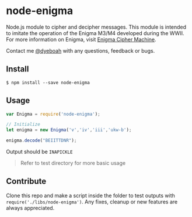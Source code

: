node-enigma
===========

Node.js module to cipher and decipher messages. 
This module is intended to imitate the operation of the Enigma M3/M4 developed during the WWII.
For more information on Enigma, visit [Enigma Cipher Machine](http://www.cryptomuseum.com/crypto/enigma/index.htm).

Contact me [@dyeboah](mailto:dyeboah@oswego.edu) with any questions, feedback or bugs.

Install
-------

  ```
  $ npm install --save node-enigma
  ```
  
Usage
-----

  ```javascript
  var Enigma = require('node-enigma');
  
  // Initialize 
  let enigma = new Enigma('v','iv','iii','ukw-b');
  
  enigma.decode("BEIITTDNR");
  ```
  
  Output should be `INAPICKLE`
  
  >Refer to test directory for more basic usage
  
  
Contribute
----------

Clone this repo and make a script inside the folder to test outputs with `require('./libs/node-enigma')`. Any fixes, cleanup or new features are always appreciated.
